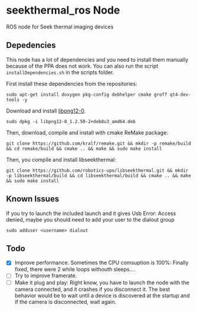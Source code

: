 # seekthermal_ros Node
ROS node for Seek thermal imaging devices

## Depedencies

This node has a lot of dependencies and you need to install them manually because of the PPA does not work. You can also run the script `installDependencies.sh` in the scripts folder. 

First install these dependencies from the repositories:

`sudo apt-get install doxygen pkg-config debhelper cmake groff qt4-dev-tools -y`

Download and install [libpng12-0](http://ftp.us.debian.org/debian/pool/main/libp/libpng/libpng12-0_1.2.50-2+deb8u3_amd64.deb).

`sudo dpkg -i libpng12-0_1.2.50-2+deb8u3_amd64.deb`

Then, download, compile and install with cmake ReMake package:

`git clone https://github.com/kralf/remake.git && mkdir -p remake/build && cd remake/build && cmake .. && make && sudo make install`

Then, you compile and install libseekthermal:

`git clone https://github.com/robotics-upo/libseekthermal.git && mkdir -p libseekthermal/build && cd libseekthermal/build && cmake .. && make && sudo make install`

## Known Issues

If you try to launch the included launch and it gives Usb Error: Access denied, maybe you should need to add your user to the dialout group

`sudo adduser <username> dialout`

## Todo

- [x] Improve performance. Sometimes the CPU comsuption is 100%: Finally fixed, there were 2 while loops withouth sleeps....
- [ ] Try to improve framerate. 
- [ ] Make it plug and play: Right know, you have to launch the node with the camera connected, and it crashes if you disconnect it. The best behavior would be to wait until a device is discovered at the startup and if the camera is disconnected, wait again.